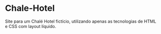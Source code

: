 # Chale-Hotel
 Site para um Chalé Hotel fictício, utilizando apenas as tecnologias de HTML e CSS com layout líquido.
